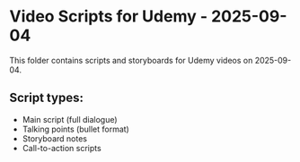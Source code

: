# Video Scripts for Udemy - 2025-09-04

This folder contains scripts and storyboards for Udemy videos on 2025-09-04.

## Script types:
- Main script (full dialogue)
- Talking points (bullet format)
- Storyboard notes
- Call-to-action scripts
